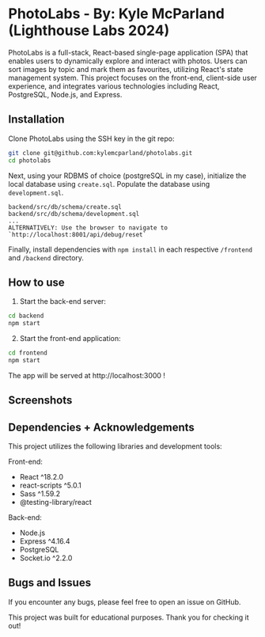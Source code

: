 # PhotoLabs - By: Kyle McParland (Lighthouse Labs 2024)
PhotoLabs is a full-stack, React-based single-page application (SPA) that enables users to dynamically explore and interact with photos. Users can sort images by topic and mark them as favourites, utilizing React's state management system. This project focuses on the front-end, client-side user experience, and integrates various technologies including React, PostgreSQL, Node.js, and Express.

## Installation

Clone PhotoLabs using the SSH key in the git repo:
```bash
git clone git@github.com:kylemcparland/photolabs.git
cd photolabs
```
Next, using your RDBMS of choice (postgreSQL in my case), initialize the local database using `create.sql`. Populate the database using `development.sql`.
```
backend/src/db/schema/create.sql
backend/src/db/schema/development.sql
...
ALTERNATIVELY: Use the browser to navigate to `http://localhost:8001/api/debug/reset`
```

Finally, install dependencies with `npm install` in each respective `/frontend` and `/backend` directory.

## How to use

1. Start the back-end server:
```sh
cd backend
npm start
```
2. Start the front-end application:

```sh
cd frontend
npm start
```
The app will be served at http://localhost:3000 !

## Screenshots

## Dependencies + Acknowledgements
This project utilizes the following libraries and development tools:

Front-end:
- React ^18.2.0
- react-scripts ^5.0.1
- Sass ^1.59.2
- @testing-library/react

Back-end:
- Node.js
- Express ^4.16.4
- PostgreSQL
- Socket.io ^2.2.0

## Bugs and Issues
If you encounter any bugs, please feel free to open an issue on GitHub.

This project was built for educational purposes. Thank you for checking it out!